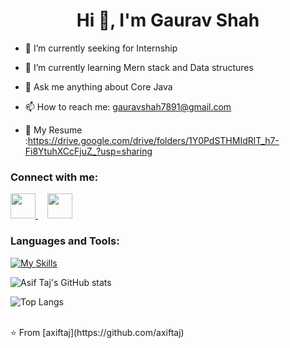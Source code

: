  <h1 align="center">Hi 👋, I'm Gaurav Shah</h1>

- 🔭 I’m currently seeking for Internship
  
- 🌱 I’m currently learning Mern stack and Data structures
  
- 💬 Ask me anything about Core Java
  
- 📫 How to reach me: gauravshah7891@gmail.com

- 📄 My Resume :https://drive.google.com/drive/folders/1Y0PdSTHMIdRlT_h7-Fi8YtuhXCcFjuZ_?usp=sharing
  

### Connect with me:

<div id="badges">
  <a href="https://www.instagram.com/__gauravshah/">
    <img src="https://raw.githubusercontent.com/rahuldkjain/github-profile-readme-generator/master/src/images/icons/Social/instagram.svg" style="max-width: 100%;width: 40px;">
  </a>
  <a href="https://www.linkedin.com/in/gaurav-shah-2a2a9a213/">
    <img src="https://raw.githubusercontent.com/rahuldkjain/github-profile-readme-generator/master/src/images/icons/Social/linked-in-alt.svg" style="width: 40px;max-width: 100%;padding-left: 15px;">
  </a>
</div>

### Languages and Tools:
[![My Skills](https://skillicons.dev/icons?i=flutter,dart,firebase,github,git,postman,figma,xd&perline=5)](https://skillicons.dev)

![Asif Taj's GitHub stats](https://github-readme-stats.vercel.app/api?username=axiftaj&show_icons=true&theme=dark)

![Top Langs](https://github-readme-stats.vercel.app/api/top-langs/?username=axiftaj&theme=dark)


<br>
⭐️ From [axiftaj](https://github.com/axiftaj)
